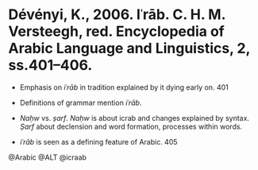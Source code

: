 # Dévényi, K., 2006. Iʿrāb.  C. H. M. Versteegh, red. Encyclopedia of Arabic Language and Linguistics, 2, ss.401–406.

- Emphasis on *iʿrāb* in tradition explained by it dying early on. 401

- Definitions of grammar mention *iʿrāb*.

- *Naḥw* vs. *ṣarf*. *Naḥw* is about icrab and changes explained by syntax. *Ṣarf* about declension and word formation, processes within words.

- *iʿrāb* is seen as a defining feature of Arabic. 405

@Arabic
@ALT
@icraab
